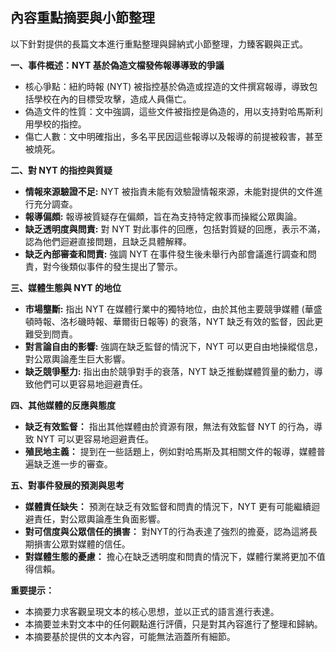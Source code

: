 ## 內容重點摘要與小節整理

以下針對提供的長篇文本進行重點整理與歸納式小節整理，力臻客觀與正式。

**一、事件概述：NYT 基於偽造文檔發佈報導導致的爭議**

*   核心爭點：紐約時報 (NYT) 被指控基於偽造或捏造的文件撰寫報導，導致包括學校在內的目標受攻擊，造成人員傷亡。
*   偽造文件的性質：文中強調，這些文件被指控是偽造的，用以支持對哈馬斯利用學校的指控。
*   傷亡人數：文中明確指出，多名平民因這些報導以及報導的前提被殺害，甚至被燒死。

**二、對 NYT 的指控與質疑**

*   **情報來源驗證不足:** NYT 被指責未能有效驗證情報來源，未能對提供的文件進行充分調查。
*   **報導偏頗:** 報導被質疑存在偏頗，旨在為支持特定敘事而操縱公眾輿論。
*   **缺乏透明度與問責:** 對 NYT 對此事件的回應，包括對質疑的回應，表示不滿，認為他們迴避直接問題，且缺乏具體解釋。
*   **缺乏內部審查和問責:** 強調 NYT 在事件發生後未舉行內部會議進行調查和問責，對今後類似事件的發生提出了警示。

**三、媒體生態與 NYT 的地位**

*   **市場壟斷:** 指出 NYT 在媒體行業中的獨特地位，由於其他主要競爭媒體 (華盛頓時報、洛杉磯時報、華爾街日報等) 的衰落，NYT 缺乏有效的監督，因此更難受到問責。
*   **對言論自由的影響:** 強調在缺乏監督的情況下，NYT 可以更自由地操縱信息，對公眾輿論產生巨大影響。
*   **缺乏競爭壓力:** 指出由於競爭對手的衰落，NYT 缺乏推動媒體質量的動力，導致他們可以更容易地迴避責任。

**四、其他媒體的反應與態度**

*   **缺乏有效監督：** 指出其他媒體由於資源有限，無法有效監督 NYT 的行為，導致 NYT 可以更容易地迴避責任。
*   **殖民地主義：** 提到在一些話題上，例如對哈馬斯及其相關文件的報導，媒體普遍缺乏進一步的審查。

**五、對事件發展的預測與思考**

*   **媒體責任缺失：** 預測在缺乏有效監督和問責的情況下，NYT 更有可能繼續迴避責任，對公眾輿論產生負面影響。
*   **對可信度與公眾信任的損害：** 對NYT的行為表達了強烈的擔憂，認為這將長期損害公眾對媒體的信任。
*    **對媒體生態的憂慮：** 擔心在缺乏透明度和問責的情況下，媒體行業將更加不值得信賴。

**重要提示：**

*   本摘要力求客觀呈現文本的核心思想，並以正式的語言進行表達。
*   本摘要並未對文本中的任何觀點進行評價，只是對其內容進行了整理和歸納。
*   本摘要基於提供的文本內容，可能無法涵蓋所有細節。